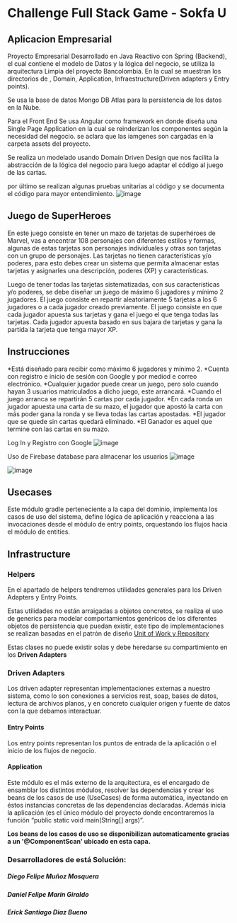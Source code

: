# Challenge Full Stack Game - Sokfa U

## Aplicacion Empresarial
Proyecto Empresarial Desarrollado en Java Reactivo con Spring (Backend), el cual contiene
el modelo de Datos y la lógica del negocio, se utiliza la arquitectura Limpia del proyecto Bancolombia.
En la cual se muestran los directorios de , Domain, Application, Infraestructure(Driven adapters y Entry points).

Se usa la base de datos Mongo DB Atlas para la persistencia de los datos en la Nube.

Para el Front End Se usa Angular como framework en donde diseña una Single Page Application en la 
cual se reinderizan los componentes según la necesidad del negocio. se aclara que las iamgenes son cargadas
en la carpeta assets del proyecto.

Se realiza un modelado usando Domain Driven Design que nos facilita la abstracción de la 
lógica del negocio para luego adaptar el código al juego de las cartas.

por último se realizan algunas pruebas unitarias al código y se documenta el código para mayor entendimiento.
![image](https://user-images.githubusercontent.com/51167724/180928323-42884f97-f328-4228-8d5c-e15015afb9bb.png)

## Juego de SuperHeroes

En este juego consiste en tener un mazo de tarjetas de superhéroes de Marvel, vas a
encontrar 108 personajes con diferentes estilos y formas, algunas de estas tarjetas son
personajes individuales y otras son tarjetas con un grupo de personajes. Las tarjetas no
tienen características y/o poderes, para esto debes crear un sistema que permita almacenar
estas tarjetas y asignarles una descripción, poderes (XP) y características.

Luego de tener todas las tarjetas sistematizadas, con sus características y/o poderes, se
debe diseñar un juego de máximo 6 jugadores y mínimo 2 jugadores. El juego consiste en
repartir aleatoriamente 5 tarjetas a los 6 jugadores o a cada jugador creado previamente. El
juego consiste en que cada jugador apuesta sus tarjetas y gana el juego el que tenga todas
las tarjetas. Cada jugador apuesta basado en sus bajara de tarjetas y gana la partida la
tarjeta que tenga mayor XP.

## Instrucciones
*Está diseñado para recibir como máximo 6 jugadores y mínimo 2.
*Cuenta con registro e inicio de sesión con Google y por mediod e correo electrónico.
*Cualquier jugador puede crear un juego, pero solo cuando hayan 3 usuarios matriculados a dicho juego, este arrancará.
*Cuando el juego arranca se repartirán 5 cartas por cada jugador.
*En cada ronda un jugador apuesta una carta de su mazo, el jugador que apostó la carta con más poder gana la ronda y se lleva todas las cartas apostadas.
*El jugador que se quede sin cartas quedará eliminado.
*El Ganador es aquel que termine con las cartas en su mazo.

Log In y Registro con Google
![image](https://user-images.githubusercontent.com/51167724/180927568-a34b7153-b54e-4271-b2ee-91af8d6b7027.png)

Uso de Firebase database para almacenar los usuarios
![image](https://user-images.githubusercontent.com/51167724/180927635-774a3c1c-4715-4e30-8f49-5ac130360d7b.png)

![image](https://user-images.githubusercontent.com/51167724/180927787-aa622d3a-af8e-451d-82e9-3a9240b40725.png)




## Usecases

Este módulo gradle perteneciente a la capa del dominio, implementa los casos de uso del sistema, define lógica de aplicación y reacciona a las invocaciones desde el módulo de entry points, orquestando los flujos hacia el módulo de entities.

## Infrastructure

### Helpers

En el apartado de helpers tendremos utilidades generales para los Driven Adapters y Entry Points.

Estas utilidades no están arraigadas a objetos concretos, se realiza el uso de generics para modelar comportamientos
genéricos de los diferentes objetos de persistencia que puedan existir, este tipo de implementaciones se realizan
basadas en el patrón de diseño [Unit of Work y Repository](https://medium.com/@krzychukosobudzki/repository-design-pattern-bc490b256006)

Estas clases no puede existir solas y debe heredarse su compartimiento en los **Driven Adapters**

### Driven Adapters

Los driven adapter representan implementaciones externas a nuestro sistema, como lo son conexiones a servicios rest,
soap, bases de datos, lectura de archivos planos, y en concreto cualquier origen y fuente de datos con la que debamos
interactuar.

#### Entry Points

Los entry points representan los puntos de entrada de la aplicación o el inicio de los flujos de negocio.

#### Application

Este módulo es el más externo de la arquitectura, es el encargado de ensamblar los distintos módulos, resolver las dependencias y crear los beans de los casos de use (UseCases) de forma automática, inyectando en éstos instancias concretas de las dependencias declaradas. Además inicia la aplicación (es el único módulo del proyecto donde encontraremos la función “public static void main(String[] args)”.

**Los beans de los casos de uso se disponibilizan automaticamente gracias a un '@ComponentScan' ubicado en esta capa.**

### Desarrolladores de está Solución:
##### Diego Felipe Muñoz Mosquera
##### Daniel Felipe Marin Giraldo
##### Erick Santiago Diaz Bueno
